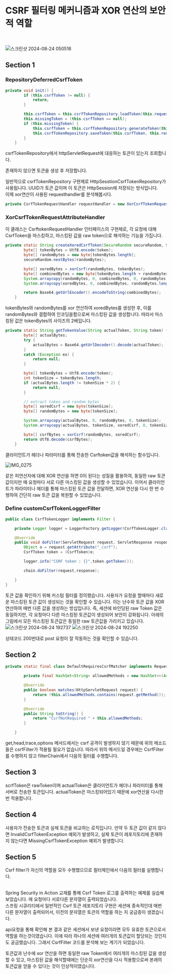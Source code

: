 # CSRF 필터링 메커니즘과 XOR 연산의 보안적 역할
</br>

![스크린샷 2024-08-24 050516](https://github.com/user-attachments/assets/0ce69d1d-23c6-40ca-ae1c-752235ff8c73)

## Section 1
### RepositoryDeferredCsrfToken
```java
private void init() {
		if (this.csrfToken != null) {
			return;
		}

		this.csrfToken = this.csrfTokenRepository.loadToken(this.request);
		this.missingToken = (this.csrfToken == null);
		if (this.missingToken) {
			this.csrfToken = this.csrfTokenRepository.generateToken(this.request);
			this.csrfTokenRepository.saveToken(this.csrfToken, this.request, this.response);
		}
	}
```

csrfTokenRepository에서 httpServletRequest에 대응하는 토큰이 있는지 조회합니다.

존재하지 않으면 토큰을 생성 후 저장합니다.

일반적으로 csrfTokenRepository 구현체로 HttpSesstionCsrfTokenRepository가 사용됩니다. UUID가 토큰 값이며 이 토큰은 HttpSession에 저장되는 방식입니다.
</br>
이제 xor연산이 사용된 requesthandler를 분석해봅시다.

```java
private CsrfTokenRequestHandler requestHandler = new XorCsrfTokenRequestAttributeHandler();
```

### XorCsrfTokenRequestAttributeHandler

이 클래스는 CsrftokenRequestHandler 인터페이스의 구현체로, 각 요청에 대해 CsrfToken을 마스킹하고, 마스킹된 값을 raw token으로 해석하는 기능을 가집니다.

```java
private static String createXoredCsrfToken(SecureRandom secureRandom, String token) {
		byte[] tokenBytes = Utf8.encode(token);
		byte[] randomBytes = new byte[tokenBytes.length];
		secureRandom.nextBytes(randomBytes);

		byte[] xoredBytes = xorCsrf(randomBytes, tokenBytes);
		byte[] combinedBytes = new byte[tokenBytes.length + randomBytes.length];
		System.arraycopy(randomBytes, 0, combinedBytes, 0, randomBytes.length);
		System.arraycopy(xoredBytes, 0, combinedBytes, randomBytes.length, xoredBytes.length);

		return Base64.getUrlEncoder().encodeToString(combinedBytes);
	}
```
tokenBytes와 randomBytes를 xor 연산하여 xoredBytes를 생성한 후, 이를 randomBytes와 결합하여 인코딩을함으로써 마스킹된 값을 생성합니다. 
따라서 마스킹된 값은 tokenBytes의 사이즈의 2배입니다.

```java
private static String getTokenValue(String actualToken, String token) {
		byte[] actualBytes;
		try {
			actualBytes = Base64.getUrlDecoder().decode(actualToken);
		}
		catch (Exception ex) {
			return null;
		}

		byte[] tokenBytes = Utf8.encode(token);
		int tokenSize = tokenBytes.length;
		if (actualBytes.length != tokenSize * 2) {
			return null;
		}

		// extract token and random bytes
		byte[] xoredCsrf = new byte[tokenSize];
		byte[] randomBytes = new byte[tokenSize];

		System.arraycopy(actualBytes, 0, randomBytes, 0, tokenSize);
		System.arraycopy(actualBytes, tokenSize, xoredCsrf, 0, tokenSize);

		byte[] csrfBytes = xorCsrf(randomBytes, xoredCsrf);
		return Utf8.decode(csrfBytes);
	}
```
클라이언트가 헤더나 파라미터를 통해 전송한 Csrftoken값을 해석하는 함수입니다.

![IMG_0275](https://github.com/user-attachments/assets/ac41cb63-ef20-4bb9-a405-ed790bf17ef4)

같은 피연산자에 대해 XOR 연산을 하면 0이 된다는 성질을 활용하여, 동일한 raw 토큰 값이지만 매 요청마다 서로 다른 마스킹된 값을 생성할 수 있었습니다. 
이어서 클라이언트가 파라미터나 헤더를 통해 마스킹된 토큰 값을 전달하면, 
XOR 연산을 다시 한 번 수행하여 간단히 raw 토큰 값을 복원할 수 있었습니다.

### Define customCsrfTokenLoggerFilter

```java
public class CsrfTokenLogger implements Filter {

    private Logger logger = LoggerFactory.getLogger(CsrfTokenLogger.class.getName());

    @Override
    public void doFilter(ServletRequest request, ServletResponse response, FilterChain chain) throws IOException, ServletException {
        Object o = request.getAttribute("_csrf");
        CsrfToken token = (CsrfToken)o;

        logger.info("CSRF token : {}",token.getToken());

        chain.doFilter(request,response);

    }
}
```
토큰 값을 확인하기 위해 커스텀 필터를 정의했습니다. 사용자가 요청을 할때마다 새로운 마스킹된 토큰 값이 생성되는 것을 확인할 수 있습니다.
이는 난수와 토큰 값을 XOR 연산하여 매번 다른 값을 생성하는 방십입니다. 
즉, 세션에 바인딩된 raw Token 값은 동일하지만, 각 요청마다 다른 마스킹된 토큰값이 생성되어 보안이 강화됩니다. 
아래의 그림에서 모든 마스킹된 토큰값은 동일한 raw 토큰값을 가리키고 있습니다.
![스크린샷 2024-08-24 192737](https://github.com/user-attachments/assets/6c6d2941-14ba-4e4d-9779-0168cb4c95fe)
![스크린샷 2024-08-24 192250](https://github.com/user-attachments/assets/e800d4a9-9933-4f7b-8d8a-7bfab0bba16d)

상태코드 200번대로 post 요청이 잘 작동하는 것을 확인할 수 있습니다.

## Section 2

```java
private static final class DefaultRequiresCsrfMatcher implements RequestMatcher {

		private final HashSet<String> allowedMethods = new HashSet<>(Arrays.asList("GET", "HEAD", "TRACE", "OPTIONS"));

		@Override
		public boolean matches(HttpServletRequest request) {
			return !this.allowedMethods.contains(request.getMethod());
		}

		@Override
		public String toString() {
			return "CsrfNotRequired " + this.allowedMethods;
		}

	}
```
get,head,trace,options 메서드에서는 csrf 공격이 발생하지 않기 때문에  위의 메소드들은 csrfFilter가 적용될 필요가 없습니다. 
따라서 위의 메서드일 경우에는 CsrfFilter를 수행하지 않고 filterChain에서 다음의 필터를 수행합니다.

## Section 3

scrfToken은 rawToken이며 actualToken은 클라이언트가 헤더나 파라미터를 통해 서버로 전송한 토큰입니다.
actualToken은 마스킹되어있기 때문에 xor연산을 다시한번 적용합니다.

## Section 4
사용자가 전송한 토큰과 실제 토큰을 비교하는 로직입니다. 만약 두 토큰 값이 같지 않다면 InvalidCsrfTokenException 예외가 발생하고, 
실제 토큰이 레포지토리에 존재하지 않는다면 MissingCsrfTokenException 예외가 발생합니다.

## Section 5
Csrf filter가 자신의 역할을 모두 수행했으므로 필터체인에서 다음의 필터를 실행합니다.

</br>
Spring Security in Action 교재를 통해 Csrf Token 로그를 출력하는 예제를 실습해보았습니다. 
매 요청마다 서로다른 문자열이 출력되었습니다. </br>
스프링 시큐리티에서 일반적인 Csrf 토큰 레포지토리 구현은 세션에 종속적인데  매번 다른 문자열이 출력되어서, 이전의 문자열은 토큰의 역할을 하는 지 궁금증이 생겼습니다.

api요청을 통해 확인해 본 결과 같은 세션에서 보낸 요청이라면 모두 유효한 토큰으로서 역할을 하는것이였습니다. 
이에 따라 하나의 세션에 여러개의 토큰값이 할당되는 것인지도  궁금했습니다. 그래서 CsrfFilter 코드를 분석해 보는 계기가 되었습니다.

토큰값과 난수에 xor 연산을 하면 동일한 raw Token에서 여러개의 마스킹된 값을 생성할 수 있고, 
마스킹된 값을 해석할때에는 단순히 xor연산을 다시 적용함으로써 본래의 토큰값을 얻을 수 있다는 것이 인상적이였습니다.
